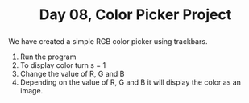 # <p align = "center">Day 08, Color Picker Project</p>
We have created a simple RGB color picker using trackbars.

1. Run the program
2. To display color turn s = 1
3. Change the value of R, G and B
4. Depending on the value of R, G and B it will display the color as an image. 